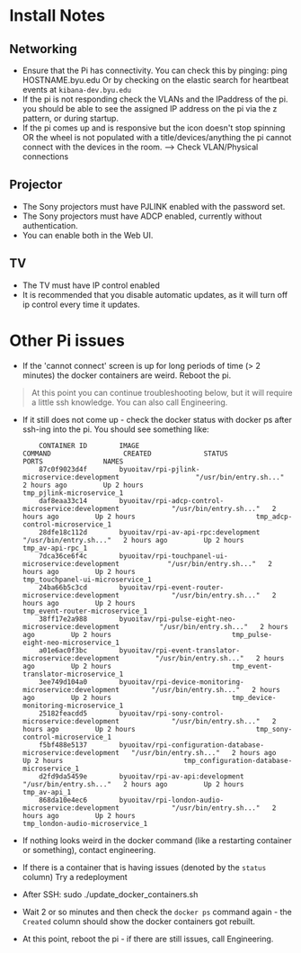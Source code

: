 # Install Notes

## Networking
* Ensure that the Pi has connectivity. You can check this by pinging:
        ping HOSTNAME.byu.edu
  Or by checking on the elastic search for heartbeat events at `kibana-dev.byu.edu`
* If the pi is not responding check the VLANs and the IPaddress of the pi. you should be able to see the assigned IP address on the pi via the z pattern, or during startup. 
* If the pi comes up and is responsive but the icon doesn't stop spinning OR the wheel is not populated with a title/devices/anything the pi cannot connect with the devices in the room. --> Check VLAN/Physical connections

## Projector
* The Sony projectors must have PJLINK enabled with the password set. 
* The Sony projectors must have ADCP enabled, currently without authentication. 
* You can enable both in the Web UI. 

## TV
* The TV must have IP control enabled
* It is recommended that you disable automatic updates, as it will turn off ip control every time it updates. 

# Other Pi issues
* If the 'cannot connect' screen is up for long periods of time (> 2 minutes) the docker containers are weird. Reboot the pi. 
> At this point you can continue troubleshooting below, but it will require a little ssh knowledge. You can also call Engineering. 

* If it still does not come up - check the docker status with 
        docker ps 
  after ssh-ing into the pi. You should see something like: 
  
          CONTAINER ID        IMAGE                                                          COMMAND                  CREATED             STATUS              PORTS               NAMES
          87c0f9023d4f        byuoitav/rpi-pjlink-microservice:development                   "/usr/bin/entry.sh..."   2 hours ago         Up 2 hours                              tmp_pjlink-microservice_1
          daf8eaa33c14        byuoitav/rpi-adcp-control-microservice:development             "/usr/bin/entry.sh..."   2 hours ago         Up 2 hours                              tmp_adcp-control-microservice_1
          28dfe18c112d        byuoitav/rpi-av-api-rpc:development                            "/usr/bin/entry.sh..."   2 hours ago         Up 2 hours                              tmp_av-api-rpc_1
          7dca36ce6f4c        byuoitav/rpi-touchpanel-ui-microservice:development            "/usr/bin/entry.sh..."   2 hours ago         Up 2 hours                              tmp_touchpanel-ui-microservice_1
          24ba66b5c3cd        byuoitav/rpi-event-router-microservice:development             "/usr/bin/entry.sh..."   2 hours ago         Up 2 hours                              tmp_event-router-microservice_1
          38ff17e2a988        byuoitav/rpi-pulse-eight-neo-microservice:development          "/usr/bin/entry.sh..."   2 hours ago         Up 2 hours                              tmp_pulse-eight-neo-microservice_1
          a01e6ac0f3bc        byuoitav/rpi-event-translator-microservice:development         "/usr/bin/entry.sh..."   2 hours ago         Up 2 hours                              tmp_event-translator-microservice_1
          3ee749d104a0        byuoitav/rpi-device-monitoring-microservice:development        "/usr/bin/entry.sh..."   2 hours ago         Up 2 hours                              tmp_device-monitoring-microservice_1
          25182feacdd5        byuoitav/rpi-sony-control-microservice:development             "/usr/bin/entry.sh..."   2 hours ago         Up 2 hours                              tmp_sony-control-microservice_1
          f5bf488e5137        byuoitav/rpi-configuration-database-microservice:development   "/usr/bin/entry.sh..."   2 hours ago         Up 2 hours                              tmp_configuration-database-microservice_1
          d2fd9da5459e        byuoitav/rpi-av-api:development                                "/usr/bin/entry.sh..."   2 hours ago         Up 2 hours                              tmp_av-api_1
          868da10e4ec6        byuoitav/rpi-london-audio-microservice:development             "/usr/bin/entry.sh..."   2 hours ago         Up 2 hours                              tmp_london-audio-microservice_1


* If nothing looks weird in the docker command (like a restarting container or something), contact engineering. 
* If there is a container that is having issues (denoted by the `status` column) Try a redeployment
* After SSH:
        sudo ./update_docker_containers.sh
* Wait 2 or so minutes and then check the `docker ps` command again - the `Created` column should show the docker containers got rebuilt. 
* At this point, reboot the pi - if there are still issues, call Engineering. 


